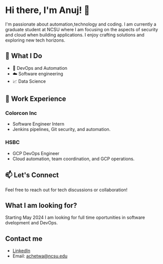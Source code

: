 # Hi there, I'm Anuj! 👋

I'm passionate about automation,technology and coding. I am currently a graduate student at NCSU where I am focusing on the aspects of security and cloud when building applications. I enjoy crafting solutions and exploring new tech horizons.

## 🌟 What I Do

- 🚀 DevOps and Automation
- ☁️ Software engineering
- 📈 Data Science

## 💼 Work Experience

### Colorcon Inc
- Software Engineer Intern
- Jenkins pipelines, Git security, and automation.

### HSBC
- GCP DevOps Engineer
- Cloud automation, team coordination, and GCP operations.

## 📫 Let's Connect

Feel free to reach out for tech discussions or collaboration!

## What I am looking for?

Starting May 2024 I am looking for full time oportunities in software dvelopment and DevOps.

## Contact me 
- [LinkedIn](https://www.linkedin.com/in/anuj-chetwani/)
- Email: achetwa@ncsu.edu
